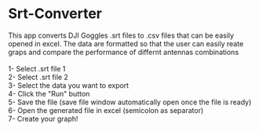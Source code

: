 # Srt-Converter
This app converts DJI Goggles .srt files to .csv files that can be easily opened in excel. The data are formatted so that the user can easily reate graps and compare the performance of differnt antennas combinations <br><br>
1- Select .srt file 1 <br>
2- Select .srt file 2 <br>
3- Select the data you want to export <br>
4- Click the "Run" button <br>
5- Save the file (save file window automatically open once the file is ready) <br>
6- Open the generated file in excel (semicolon as separator) <br>
7- Create your graph!
